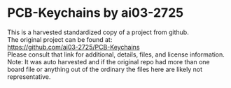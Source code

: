 
# PCB-Keychains by ai03-2725  
This is a harvested standardized copy of a project from github.  
The original project can be found at:  
https://github.com/ai03-2725/PCB-Keychains  
Please consult that link for additional, details, files, and license information.  
Note: It was auto harvested and if the original repo had more than one board file or anything out of the ordinary the files here are likely not representative.  
    